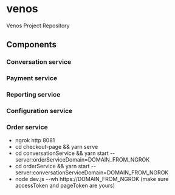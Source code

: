 # venos

Venos Project Repository
## Components

### Conversation service
### Payment service
### Reporting service
### Configuration service
### Order service 
  

- ngrok http 8081
- cd checkout-page && yarn serve
- cd conversationService && yarn start --server:orderServiceDomain=DOMAIN_FROM_NGROK
- cd orderService && yarn start --server:conversationServiceDomain=DOMAIN_FROM_NGROK
- node dev.js --wh https://DOMAIN_FROM_NGROK (make sure accessToken and pageToken are yours)